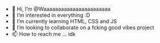 - 👋 Hi, I’m @Waaaaaaaaaaaaaaaaaaaaaaa
- 👀 I’m interested in everything :D
- 🌱 I’m currently learning HTML, CSS and JS
- 💞️ I’m looking to collaborate on a fcking good vibes project
- 📫 How to reach me ... idk

<!---
Waaaaaaaaaaaaaaaaaaaaaaa/Waaaaaaaaaaaaaaaaaaaaaaa is a ✨ special ✨ repository because its `README.md` (this file) appears on your GitHub profile.
You can click the Preview link to take a look at your changes.
--->
